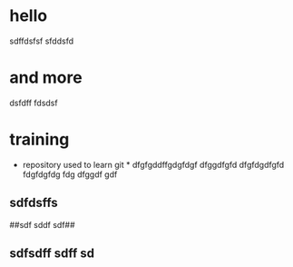# hello 
sdffdsfsf
sfddsfd

# and more
dsfdff
fdsdsf


# training
* repository used to learn git *
dfgfgddffgdgfdgf
dfggdfgfd
dfgfdgdfgfd
fdgfdgfdg
fdg
dfggdf
gdf
## sdfdsffs ##
##sdf sddf sdf##
## sdfsdff sdff sd ##

